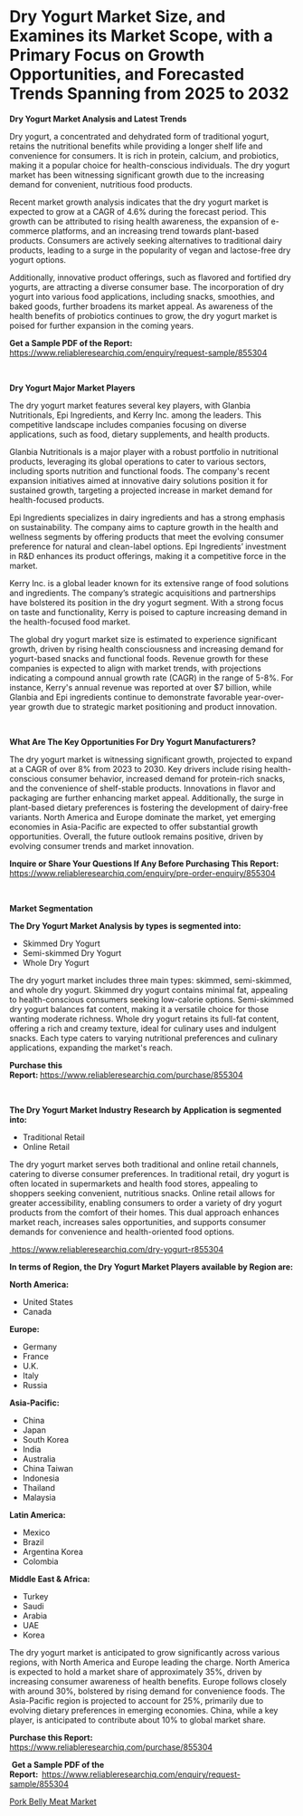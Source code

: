 <p><h1>Dry Yogurt Market Size, and Examines its Market Scope, with a Primary Focus on Growth Opportunities, and Forecasted Trends Spanning from 2025 to 2032</h1></p><p><strong>Dry Yogurt Market Analysis and Latest Trends</strong></p>
<p><p>Dry yogurt, a concentrated and dehydrated form of traditional yogurt, retains the nutritional benefits while providing a longer shelf life and convenience for consumers. It is rich in protein, calcium, and probiotics, making it a popular choice for health-conscious individuals. The dry yogurt market has been witnessing significant growth due to the increasing demand for convenient, nutritious food products.</p><p>Recent market growth analysis indicates that the dry yogurt market is expected to grow at a CAGR of 4.6% during the forecast period. This growth can be attributed to rising health awareness, the expansion of e-commerce platforms, and an increasing trend towards plant-based products. Consumers are actively seeking alternatives to traditional dairy products, leading to a surge in the popularity of vegan and lactose-free dry yogurt options.</p><p>Additionally, innovative product offerings, such as flavored and fortified dry yogurts, are attracting a diverse consumer base. The incorporation of dry yogurt into various food applications, including snacks, smoothies, and baked goods, further broadens its market appeal. As awareness of the health benefits of probiotics continues to grow, the dry yogurt market is poised for further expansion in the coming years.</p></p>
<p><strong>Get a Sample PDF of the Report:&nbsp;</strong> <a href="https://www.reliableresearchiq.com/enquiry/request-sample/855304?utm_campaign=2336&utm_medium=2&utm_source=Github&utm_content=ia&utm_term=07042025&utm_id=dry-yogurt">https://www.reliableresearchiq.com/enquiry/request-sample/855304</a></p>
<p>&nbsp;</p>
<p><strong>Dry Yogurt Major Market Players</strong></p>
<p><p>The dry yogurt market features several key players, with Glanbia Nutritionals, Epi Ingredients, and Kerry Inc. among the leaders. This competitive landscape includes companies focusing on diverse applications, such as food, dietary supplements, and health products.</p><p>Glanbia Nutritionals is a major player with a robust portfolio in nutritional products, leveraging its global operations to cater to various sectors, including sports nutrition and functional foods. The company's recent expansion initiatives aimed at innovative dairy solutions position it for sustained growth, targeting a projected increase in market demand for health-focused products.</p><p>Epi Ingredients specializes in dairy ingredients and has a strong emphasis on sustainability. The company aims to capture growth in the health and wellness segments by offering products that meet the evolving consumer preference for natural and clean-label options. Epi Ingredients’ investment in R&D enhances its product offerings, making it a competitive force in the market.</p><p>Kerry Inc. is a global leader known for its extensive range of food solutions and ingredients. The company’s strategic acquisitions and partnerships have bolstered its position in the dry yogurt segment. With a strong focus on taste and functionality, Kerry is poised to capture increasing demand in the health-focused food market.</p><p>The global dry yogurt market size is estimated to experience significant growth, driven by rising health consciousness and increasing demand for yogurt-based snacks and functional foods. Revenue growth for these companies is expected to align with market trends, with projections indicating a compound annual growth rate (CAGR) in the range of 5-8%. For instance, Kerry's annual revenue was reported at over $7 billion, while Glanbia and Epi ingredients continue to demonstrate favorable year-over-year growth due to strategic market positioning and product innovation.</p></p>
<p>&nbsp;</p>
<p><strong>What Are The Key Opportunities For Dry Yogurt Manufacturers?</strong></p>
<p><p>The dry yogurt market is witnessing significant growth, projected to expand at a CAGR of over 8% from 2023 to 2030. Key drivers include rising health-conscious consumer behavior, increased demand for protein-rich snacks, and the convenience of shelf-stable products. Innovations in flavor and packaging are further enhancing market appeal. Additionally, the surge in plant-based dietary preferences is fostering the development of dairy-free variants. North America and Europe dominate the market, yet emerging economies in Asia-Pacific are expected to offer substantial growth opportunities. Overall, the future outlook remains positive, driven by evolving consumer trends and market innovation.</p></p>
<p><strong>Inquire or Share Your Questions If Any Before Purchasing This Report:</strong> <a href="https://www.reliableresearchiq.com/enquiry/pre-order-enquiry/855304?utm_campaign=2336&utm_medium=2&utm_source=Github&utm_content=ia&utm_term=07042025&utm_id=dry-yogurt">https://www.reliableresearchiq.com/enquiry/pre-order-enquiry/855304</a></p>
<p>&nbsp;</p>
<p><strong>Market Segmentation</strong></p>
<p><strong>The Dry Yogurt Market Analysis by types is segmented into:</strong></p>
<p><ul><li>Skimmed Dry Yogurt</li><li>Semi-skimmed Dry Yogurt</li><li>Whole Dry Yogurt</li></ul></p>
<p><p>The dry yogurt market includes three main types: skimmed, semi-skimmed, and whole dry yogurt. Skimmed dry yogurt contains minimal fat, appealing to health-conscious consumers seeking low-calorie options. Semi-skimmed dry yogurt balances fat content, making it a versatile choice for those wanting moderate richness. Whole dry yogurt retains its full-fat content, offering a rich and creamy texture, ideal for culinary uses and indulgent snacks. Each type caters to varying nutritional preferences and culinary applications, expanding the market's reach.</p></p>
<p><strong>Purchase this Report:&nbsp;</strong><a href="https://www.reliableresearchiq.com/purchase/855304?utm_campaign=2336&utm_medium=2&utm_source=Github&utm_content=ia&utm_term=07042025&utm_id=dry-yogurt">https://www.reliableresearchiq.com/purchase/855304</a></p>
<p>&nbsp;</p>
<p><strong>The Dry Yogurt Market Industry Research by Application is segmented into:</strong></p>
<p><ul><li>Traditional Retail</li><li>Online Retail</li></ul></p>
<p><p>The dry yogurt market serves both traditional and online retail channels, catering to diverse consumer preferences. In traditional retail, dry yogurt is often located in supermarkets and health food stores, appealing to shoppers seeking convenient, nutritious snacks. Online retail allows for greater accessibility, enabling consumers to order a variety of dry yogurt products from the comfort of their homes. This dual approach enhances market reach, increases sales opportunities, and supports consumer demands for convenience and health-oriented food options.</p></p>
<p><a href="https://www.reliableresearchiq.com/dry-yogurt-r855304?utm_campaign=2336&utm_medium=2&utm_source=Github&utm_content=ia&utm_term=07042025&utm_id=dry-yogurt">&nbsp;https://www.reliableresearchiq.com/dry-yogurt-r855304</a></p>
<p><strong>In terms of Region, the Dry Yogurt Market Players available by Region are:</strong></p>
<p>
    <p> <strong> North America: </strong>
        <ul>
            <li>United States</li>
            <li>Canada</li>
        </ul>
        </p> 
    <p> <strong> Europe: </strong>
        <ul>
            <li>Germany</li>
            <li>France</li>
            <li>U.K.</li>
            <li>Italy</li>
            <li>Russia</li>
        </ul>
        </p> 
    <p> <strong> Asia-Pacific: </strong>
        <ul>
            <li>China</li>
            <li>Japan</li>
            <li>South Korea</li>
            <li>India</li>
            <li>Australia</li>
            <li>China Taiwan</li>
            <li>Indonesia</li>
            <li>Thailand</li>
            <li>Malaysia</li>
        </ul>
        </p> 
    <p> <strong> Latin America: </strong>
        <ul>
            <li>Mexico</li>
            <li>Brazil</li>
            <li>Argentina Korea</li>
            <li>Colombia</li>
        </ul>
        </p> 
    <p> <strong> Middle East & Africa: </strong>
        <ul>
            <li>Turkey</li>
            <li>Saudi</li>
            <li>Arabia</li>
            <li>UAE</li>
            <li>Korea</li>
        </ul>
    </p>
    </p>
<p><p>The dry yogurt market is anticipated to grow significantly across various regions, with North America and Europe leading the charge. North America is expected to hold a market share of approximately 35%, driven by increasing consumer awareness of health benefits. Europe follows closely with around 30%, bolstered by rising demand for convenience foods. The Asia-Pacific region is projected to account for 25%, primarily due to evolving dietary preferences in emerging economies. China, while a key player, is anticipated to contribute about 10% to global market share.</p></p>
<p><strong>Purchase this Report: </strong><a href="https://www.reliableresearchiq.com/purchase/855304?utm_campaign=2336&utm_medium=2&utm_source=Github&utm_content=ia&utm_term=07042025&utm_id=dry-yogurt">https://www.reliableresearchiq.com/purchase/855304</a></p>
<p>&nbsp;<strong>Get a Sample PDF of the Report:&nbsp;&nbsp;</strong><a href="https://www.reliableresearchiq.com/enquiry/request-sample/855304?utm_campaign=2336&utm_medium=2&utm_source=Github&utm_content=ia&utm_term=07042025&utm_id=dry-yogurt">https://www.reliableresearchiq.com/enquiry/request-sample/855304</a></p>
<p><strong></strong></p>
<p><p><a href="https://github.com/boitafbg/Market-Research-Report-List-1/blob/main/pork-belly-meat-market.md?utm_campaign=2336&utm_medium=2&utm_source=Github&utm_content=ia&utm_term=07042025&utm_id=dry-yogurt">Pork Belly Meat Market</a></p></p>
